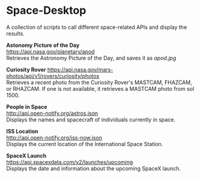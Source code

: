 # Space-Desktop
A collection of scripts to call different space-related APIs and display the results. 

**Astonomy Picture of the Day**<br>
https://api.nasa.gov/planetary/apod<br>
Retrieves the Astronomy Picture of the Day, and saves it as *apod.jpg*

**Curiosity Rover**
https://api.nasa.gov/mars-photos/api/v1/rovers/curiosity/photos<br>
Retrieves a recent photo from the Curiosity Rover's MASTCAM, 
FHAZCAM, or RHAZCAM. If one is not available, it retrieves a 
MASTCAM photo from sol 1500.

**People in Space**<br>http://api.open-notify.org/astros.json<br>
Displays the names and spacecraft of individuals currently in space.

**ISS Location**<br>http://api.open-notify.org/iss-now.json<br>
Displays the current location of the International Space Station. 

**SpaceX Launch**<br>
https://api.spacexdata.com/v2/launches/upcoming<br>
Displays the date and information about the upcoming SpaceX launch.
